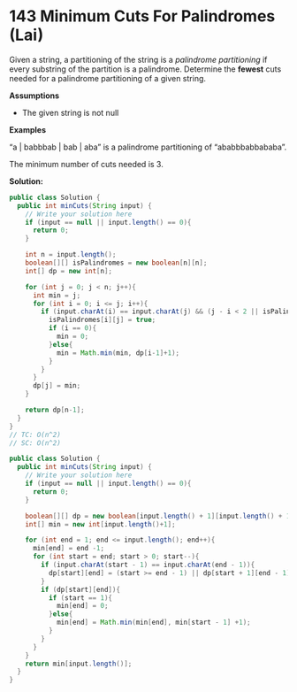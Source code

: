 # 143 Minimum Cuts For Palindromes (Lai)

Given a string, a partitioning of the string is a *palindrome partitioning* if every substring of the partition is a palindrome. Determine the **fewest** cuts needed for a palindrome partitioning of a given string.

**Assumptions**

- The given string is not null

**Examples**

“a | babbbab | bab | aba” is a palindrome partitioning of “ababbbabbababa”.

The minimum number of cuts needed is 3.



**Solution:**

```java
public class Solution {
  public int minCuts(String input) {
    // Write your solution here
    if (input == null || input.length() == 0){
      return 0;
    }

    int n = input.length();
    boolean[][] isPalindromes = new boolean[n][n];
    int[] dp = new int[n];

    for (int j = 0; j < n; j++){
      int min = j;
      for (int i = 0; i <= j; i++){
        if (input.charAt(i) == input.charAt(j) && (j - i < 2 || isPalindromes[i+1][j-1] == true)){
          isPalindromes[i][j] = true;
          if (i == 0){
            min = 0;
          }else{
            min = Math.min(min, dp[i-1]+1);
          }
        }
      }
      dp[j] = min;
    }

    return dp[n-1];
  }
}
// TC: O(n^2)
// SC: O(n^2)
```



```java
public class Solution {
  public int minCuts(String input) {
    // Write your solution here
    if (input == null || input.length() == 0){
      return 0;
    }

    boolean[][] dp = new boolean[input.length() + 1][input.length() + 1];
    int[] min = new int[input.length()+1];

    for (int end = 1; end <= input.length(); end++){
      min[end] = end -1;
      for (int start = end; start > 0; start--){
        if (input.charAt(start - 1) == input.charAt(end - 1)){
          dp[start][end] = (start >= end - 1) || dp[start + 1][end - 1];
        }
        if (dp[start][end]){
          if (start == 1){
            min[end] = 0;
          }else{
            min[end] = Math.min(min[end], min[start - 1] +1);
          }
        }
      }
    }
    return min[input.length()];
  }
}

```

